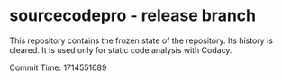 # sourcecodepro - release branch

This repository contains the frozen state of the repository.
Its history is cleared. It is used only for static code
analysis with Codacy.

Commit Time: 1714551689